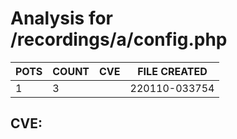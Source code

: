 # Analysis for /recordings/a/config.php
| POTS | COUNT | CVE | FILE CREATED |
|---|---|---|---|
| 1 | 3 | | 220110-033754 |

## CVE: 